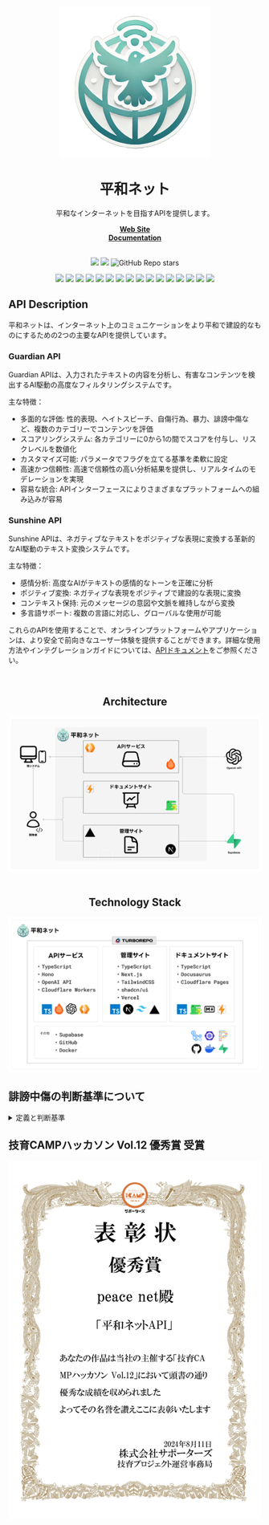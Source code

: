 <div align="center">

  <a href="https://hono.dev">
    <img src="./assets/peace-net.png" width="300" height="auto" alt="Peace Net"/>
  </a>
  <h1>平和ネット</h1>
  <p>平和なインターネットを目指すAPIを提供します。</p>
</div>

<div align="center">
    <a href="https://peeace.net/"><b>Web Site</b></a><br />
    <a href="https://docs.peeace.net/"><b>Documentation</b></a><br />
</div>

<br />

<p align="center">
  <img src="https://img.shields.io/github/commit-activity/m/TECH-C-LT/Peace-Net" />
  <img src="https://img.shields.io/github/last-commit/TECH-C-LT/Peace-Net" />
  <img alt="GitHub Repo stars" src="https://img.shields.io/github/stars/TECH-C-LT/Peace-Net">
</p>

<p align="center">
    <img src="https://img.shields.io/badge/-TypeScript-000.svg?logo=typescript&style=flat" />
    <img src="https://img.shields.io/badge/-Hono-000.svg?logo=hono&style=flat" />
    <img src="https://img.shields.io/badge/-Next.js-000.svg?logo=nextdotjs&style=flat" />
    <img src="https://img.shields.io/badge/-Docusaurus-000.svg?logo=docusaurus&style=flat" />
    <img src="https://img.shields.io/badge/-Turborepo-000.svg?logo=turborepo&style=flat" />
    <img src="https://img.shields.io/badge/-Tailwind CSS-000.svg?logo=tailwindcss&style=flat" />
    <img src="https://img.shields.io/badge/-shadcn/ui-000.svg?logo=shadcnui&style=flat" />
    <img src="https://img.shields.io/badge/-Prettier-000.svg?logo=prettier&style=flat" />
    <img src="https://img.shields.io/badge/-ESLint-000.svg?logo=eslint&style=flat" />
    <img src="https://img.shields.io/badge/-Docker-000.svg?logo=docker&style=flat" />
    <img src="https://img.shields.io/badge/-OpenAI API-000.svg?logo=openai&style=flat" />
    <img src="https://img.shields.io/badge/-Supabase-000.svg?logo=supabase&style=flat" />
    <img src="https://img.shields.io/badge/-Github Actions-000.svg?logo=githubactions&style=flat" />
    <img src="https://img.shields.io/badge/-Vercel-000.svg?logo=vercel&style=flat" />
    <img src="https://img.shields.io/badge/-Cloudflare Workers-000.svg?logo=cloudflareworkers&style=flat" />
    <img src="https://img.shields.io/badge/-Cloudflare Pages-000.svg?logo=cloudflarepages&style=flat-square" />
</p>

## API Description

平和ネットは、インターネット上のコミュニケーションをより平和で建設的なものにするための2つの主要なAPIを提供しています。

### Guardian API

Guardian APIは、入力されたテキストの内容を分析し、有害なコンテンツを検出するAI駆動の高度なフィルタリングシステムです。

主な特徴：
- 多面的な評価: 性的表現、ヘイトスピーチ、自傷行為、暴力、誹謗中傷など、複数のカテゴリーでコンテンツを評価
- スコアリングシステム: 各カテゴリーに0から1の間でスコアを付与し、リスクレベルを数値化
- カスタマイズ可能: パラメータでフラグを立てる基準を柔軟に設定
- 高速かつ信頼性: 高速で信頼性の高い分析結果を提供し、リアルタイムのモデレーションを実現
- 容易な統合: APIインターフェースによりさまざまなプラットフォームへの組み込みが容易

### Sunshine API

Sunshine APIは、ネガティブなテキストをポジティブな表現に変換する革新的なAI駆動のテキスト変換システムです。

主な特徴：
- 感情分析: 高度なAIがテキストの感情的なトーンを正確に分析
- ポジティブ変換: ネガティブな表現をポジティブで建設的な表現に変換
- コンテキスト保持: 元のメッセージの意図や文脈を維持しながら変換
- 多言語サポート: 複数の言語に対応し、グローバルな使用が可能

これらのAPIを使用することで、オンラインプラットフォームやアプリケーションは、より安全で前向きなユーザー体験を提供することができます。詳細な使用方法やインテグレーションガイドについては、[APIドキュメント](https://docs.peeace.net/)をご参照ください。

<br />

<div align="center">
  <h2>Architecture</h2>
  <img src="./assets/architecture.png" width="auto" height="auto" />
</div>

<br />

<div align="center">
  <h2>Technology Stack</h2>
  <img src="./assets/tech-stack.png" width="auto" height="auto" />
</div>

## 誹謗中傷の判断基準について
<details><summary>定義と判断基準</summary>

## 誹謗中傷
[誹謗中傷 wiki](https://ja.wikipedia.org/wiki/%E8%AA%B9%E8%AC%97%E4%B8%AD%E5%82%B7)
- [誹謗](https://kotobank.jp/word/%E8%AA%B9%E8%AC%97-612358) - 他人を悪く言うこと。そしること。
- [中傷](https://kotobank.jp/word/%E4%B8%AD%E5%82%B7-567518) - 根拠のない事を言いふらして、他人の名誉を傷つけること。

---
### サマリ
誹謗中傷（ひぼうちゅうしょう）は、人や企業の社会的評価を低下させるような根拠のない悪口やデマを言いふらす、又はそれらをインターネット上に投稿したり、人格攻撃する行為である。

<details>
<summary>人格攻撃・人身攻撃 </summary>
ある論証や事実の主張に対して、その主張自体に具体的に反論するのではなく、主張した人の個性や信念を攻撃すること、またそのような論法。
</details>

民事的には「慰謝料の請求」、刑事的には「信用棄損罪・業務妨害罪」「名誉毀損」や「侮辱罪」に問われる可能性がある。


> [!TIP]
> 誹謗中傷被害に遭ったら https://www.saferinternet.or.jp/bullying/

## 批判
[批判 wiki](https://ja.wikipedia.org/wiki/%E6%89%B9%E8%A9%95)
- [批](https://dictionary.goo.ne.jp/word/kanji/%E6%89%B9/) - 訓読み:［外］うつ・ ただす
- [批判](https://dictionary.goo.ne.jp/word/%E6%89%B9%E5%88%A4/)  - 批評に加えて判断を行うこと。(自信ない)
- [批評](https://dictionary.goo.ne.jp/word/%E6%89%B9%E8%A9%95/#jn-186802)  - 良い点も悪い点も同じように指摘し、客観的に論じること。


## 相違点
日本政府は、誹謗中傷について、「根拠のない悪口」、「相手の人格を否定または攻撃する言い回し」と解説している[[1]](https://ja.wikipedia.org/wiki/%E8%AA%B9%E8%AC%97%E4%B8%AD%E5%82%B7#cite_note-:17-1)。

批判とは、相手の行動や発言に対して、それと異なる意見を主張することを意味する[[14]](https://ja.wikipedia.org/wiki/%E8%AA%B9%E8%AC%97%E4%B8%AD%E5%82%B7#cite_note-14)。誹謗中傷か批判の司法判断は、「人格攻撃の有無」で判断されることが多い[[15]](https://ja.wikipedia.org/wiki/%E8%AA%B9%E8%AC%97%E4%B8%AD%E5%82%B7#cite_note-:6-15)。「人格攻撃」と見なされるかは、言われた相手との関係性、タイミング、前後の文脈によって変化することもある。

### 非難
「改善点を提案することではなく、単にダメ出しをして相手を責めること」を意味する[[15]](https://ja.wikipedia.org/wiki/%E8%AA%B9%E8%AC%97%E4%B8%AD%E5%82%B7#cite_note-:6-15)。　アドバイスなど建設的な提案内容を伴なわずに、相手の落ち度や過失・欠点などを指摘して責め咎めること[[注釈 1]](https://ja.wikipedia.org/wiki/%E8%AA%B9%E8%AC%97%E4%B8%AD%E5%82%B7#cite_note-20)である[[19]](https://ja.wikipedia.org/wiki/%E8%AA%B9%E8%AC%97%E4%B8%AD%E5%82%B7#cite_note-:7-19)[[18]](https://ja.wikipedia.org/wiki/%E8%AA%B9%E8%AC%97%E4%B8%AD%E5%82%B7#cite_note-:2-18)。

## 判断基準
「根拠のない悪口」、「相手の人格を否定または攻撃する言い回し」という誹謗中傷の定義をモデルに与えた上で、「人格攻撃の有無」を判断させる。
「人格攻撃」と見なされるかは、言われた相手との関係性、タイミング、前後の文脈によって変化することもあることをLLMに伝える。
</details>

## 技育CAMPハッカソン Vol.12 優秀賞 受賞

<div align="center">
  <img src="./assets/certificate.png" width="auto" height="auto" />
</div>
